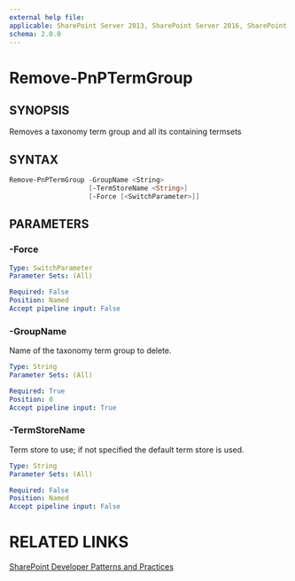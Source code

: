 ```yaml
---
external help file:
applicable: SharePoint Server 2013, SharePoint Server 2016, SharePoint Online
schema: 2.0.0
---
```

# Remove-PnPTermGroup

## SYNOPSIS
Removes a taxonomy term group and all its containing termsets

## SYNTAX 

```powershell
Remove-PnPTermGroup -GroupName <String>
                    [-TermStoreName <String>]
                    [-Force [<SwitchParameter>]]
```

## PARAMETERS

### -Force


```yaml
Type: SwitchParameter
Parameter Sets: (All)

Required: False
Position: Named
Accept pipeline input: False
```

### -GroupName
Name of the taxonomy term group to delete.

```yaml
Type: String
Parameter Sets: (All)

Required: True
Position: 0
Accept pipeline input: True
```

### -TermStoreName
Term store to use; if not specified the default term store is used.

```yaml
Type: String
Parameter Sets: (All)

Required: False
Position: Named
Accept pipeline input: False
```

# RELATED LINKS

[SharePoint Developer Patterns and Practices](http://aka.ms/sppnp)